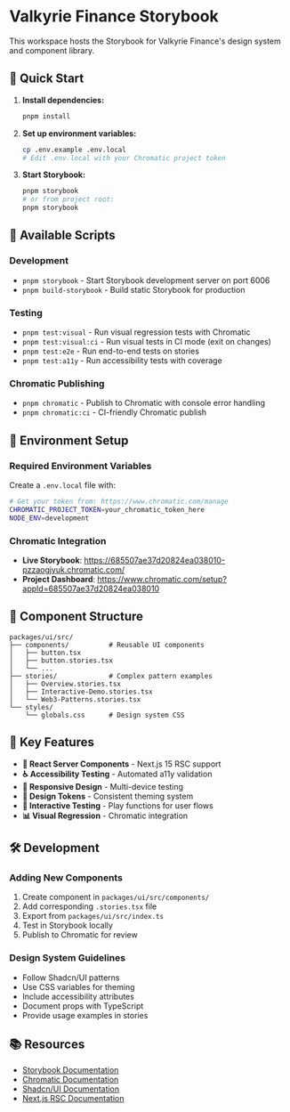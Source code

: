 # Valkyrie Finance Storybook

This workspace hosts the Storybook for Valkyrie Finance's design system and component library.

## 🚀 Quick Start

1. **Install dependencies:**
   ```bash
   pnpm install
   ```

2. **Set up environment variables:**
   ```bash
   cp .env.example .env.local
   # Edit .env.local with your Chromatic project token
   ```

3. **Start Storybook:**
   ```bash
   pnpm storybook
   # or from project root:
   pnpm storybook
   ```

## 📖 Available Scripts

### Development
- `pnpm storybook` - Start Storybook development server on port 6006
- `pnpm build-storybook` - Build static Storybook for production

### Testing
- `pnpm test:visual` - Run visual regression tests with Chromatic
- `pnpm test:visual:ci` - Run visual tests in CI mode (exit on changes)
- `pnpm test:e2e` - Run end-to-end tests on stories
- `pnpm test:a11y` - Run accessibility tests with coverage

### Chromatic Publishing
- `pnpm chromatic` - Publish to Chromatic with console error handling
- `pnpm chromatic:ci` - CI-friendly Chromatic publish

## 🔧 Environment Setup

### Required Environment Variables

Create a `.env.local` file with:

```bash
# Get your token from: https://www.chromatic.com/manage
CHROMATIC_PROJECT_TOKEN=your_chromatic_token_here
NODE_ENV=development
```

### Chromatic Integration

- **Live Storybook**: https://685507ae37d20824ea038010-pzzaogjyuk.chromatic.com/
- **Project Dashboard**: https://www.chromatic.com/setup?appId=685507ae37d20824ea038010

## 🎨 Component Structure

```
packages/ui/src/
├── components/          # Reusable UI components
│   ├── button.tsx
│   ├── button.stories.tsx
│   └── ...
├── stories/             # Complex pattern examples
│   ├── Overview.stories.tsx
│   ├── Interactive-Demo.stories.tsx
│   └── Web3-Patterns.stories.tsx
└── styles/
    └── globals.css      # Design system CSS
```

## 🔗 Key Features

- **🎯 React Server Components** - Next.js 15 RSC support
- **♿ Accessibility Testing** - Automated a11y validation
- **📱 Responsive Design** - Multi-device testing
- **🎨 Design Tokens** - Consistent theming system
- **🧪 Interactive Testing** - Play functions for user flows
- **📊 Visual Regression** - Chromatic integration

## 🛠️ Development

### Adding New Components

1. Create component in `packages/ui/src/components/`
2. Add corresponding `.stories.tsx` file
3. Export from `packages/ui/src/index.ts`
4. Test in Storybook locally
5. Publish to Chromatic for review

### Design System Guidelines

- Follow Shadcn/UI patterns
- Use CSS variables for theming
- Include accessibility attributes
- Document props with TypeScript
- Provide usage examples in stories

## 📚 Resources

- [Storybook Documentation](https://storybook.js.org/docs)
- [Chromatic Documentation](https://www.chromatic.com/docs)
- [Shadcn/UI Documentation](https://ui.shadcn.com)
- [Next.js RSC Documentation](https://nextjs.org/docs/app/building-your-application/rendering/server-components)
